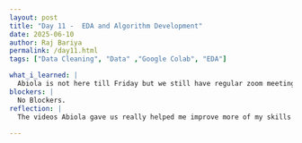 ```yaml
---
layout: post
title: "Day 11 -  EDA and Algorithm Development"
date: 2025-06-10
author: Raj Bariya
permalink: /day11.html
tags: ["Data Cleaning", "Data" ,"Google Colab", "EDA"]

what_i_learned: |
  Abiola is not here till Friday but we still have regular zoom meeting. She assigns us some tasks. She told us to watch some videos regarding data cleaning, EDA and making a machine learning model. I completed all the videos and did some practice on some sample data from kaggle. I have had no problems so far. I feel ready to work on real datasets from which we will be making our model. Today, I am working on to improve more on my ML algorithm development skills. 
blockers: |
  No Blockers.
reflection: |
  The videos Abiola gave us really helped me improve more of my skills in ML/AI. I also helped my team members in which they were having issues on. Practicing on raw data to improve more of my skills and I am also working on developing more of my ML algo development skills. I do feek that all my team members are ready to work on real datasets.
  
---
```

